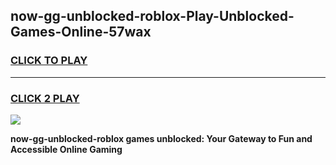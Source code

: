 
## now-gg-unblocked-roblox-Play-Unblocked-Games-Online-57wax
<h3>
<a href="https://premium76.site?title=now-gg-unblocked-roblox&ref=25A">CLICK TO PLAY</a></h3>
<hr>

<h3>
<a href="https://premium76.site?title=now-gg-unblocked-roblox&ref=25A">CLICK 2 PLAY</a>
  
</h3>

<a href="https://premium76.site?title=now-gg-unblocked-roblox&ref=25A"><img src="https://clearcache.store/games.png"></a>


**now-gg-unblocked-roblox games unblocked: Your Gateway to Fun and Accessible Online Gaming**
